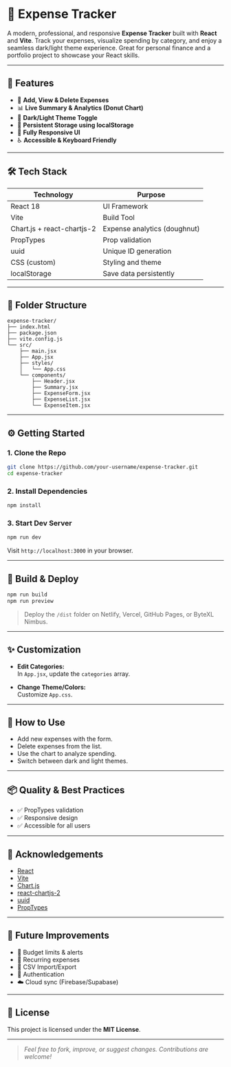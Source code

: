 # 💸 Expense Tracker

A modern, professional, and responsive **Expense Tracker** built with **React** and **Vite**. Track your expenses, visualize spending by category, and enjoy a seamless dark/light theme experience. Great for personal finance and a portfolio project to showcase your React skills.

---

## 🚀 Features

- 📌 **Add, View & Delete Expenses**  
- 📊 **Live Summary & Analytics (Donut Chart)**  
- 🌙 **Dark/Light Theme Toggle**  
- 💾 **Persistent Storage using localStorage**  
- 📱 **Fully Responsive UI**  
- ♿ **Accessible & Keyboard Friendly**

---

## 🛠️ Tech Stack

| Technology           | Purpose                          |
|----------------------|----------------------------------|
| React 18             | UI Framework                     |
| Vite                 | Build Tool                       |
| Chart.js + react-chartjs-2 | Expense analytics (doughnut) |
| PropTypes            | Prop validation                  |
| uuid                 | Unique ID generation             |
| CSS (custom)         | Styling and theme                |
| localStorage         | Save data persistently           |

---

## 📁 Folder Structure

```
expense-tracker/
├── index.html
├── package.json
├── vite.config.js
└── src/
    ├── main.jsx
    ├── App.jsx
    ├── styles/
    │   └── App.css
    └── components/
        ├── Header.jsx
        ├── Summary.jsx
        ├── ExpenseForm.jsx
        ├── ExpenseList.jsx
        └── ExpenseItem.jsx
```

---

## ⚙️ Getting Started

### 1. Clone the Repo

```bash
git clone https://github.com/your-username/expense-tracker.git
cd expense-tracker
```

### 2. Install Dependencies

```bash
npm install
```

### 3. Start Dev Server

```bash
npm run dev
```

Visit `http://localhost:3000` in your browser.

---

## 🚢 Build & Deploy

```bash
npm run build
npm run preview
```

> Deploy the `/dist` folder on Netlify, Vercel, GitHub Pages, or ByteXL Nimbus.

---

## ✨ Customization

- **Edit Categories:**  
  In `App.jsx`, update the `categories` array.

- **Change Theme/Colors:**  
  Customize `App.css`.

---

## 📌 How to Use

- Add new expenses with the form.
- Delete expenses from the list.
- Use the chart to analyze spending.
- Switch between dark and light themes.

---

## 📦 Quality & Best Practices

- ✅ PropTypes validation
- ✅ Responsive design
- ✅ Accessible for all users

---

## 🙏 Acknowledgements

- [React](https://react.dev/)
- [Vite](https://vitejs.dev/)
- [Chart.js](https://www.chartjs.org/)
- [react-chartjs-2](https://react-chartjs-2.js.org/)
- [uuid](https://www.npmjs.com/package/uuid)
- [PropTypes](https://reactjs.org/docs/typechecking-with-proptypes.html)

---

## 🧠 Future Improvements

- 🔔 Budget limits & alerts
- 🔄 Recurring expenses
- 📂 CSV Import/Export
- 🔐 Authentication
- ☁️ Cloud sync (Firebase/Supabase)

---

## 📄 License

This project is licensed under the **MIT License**.

---

> _Feel free to fork, improve, or suggest changes. Contributions are welcome!_
